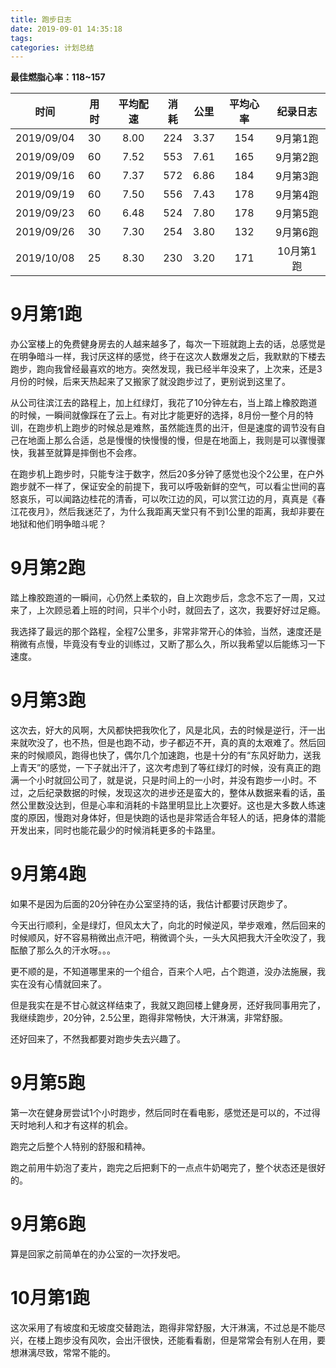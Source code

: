 ```yaml
---
title: 跑步日志
date: 2019-09-01 14:35:18
tags:
categories: 计划总结
---
```


**最佳燃脂心率：118~157**

|时间|用时|平均配速|消耗|公里|平均心率|纪录日志|
|:--:|:--:|:--:|:--:|:--:|:--:|:--:|
|2019/09/04|30|8.00|224|3.37|154|9月第1跑|
|2019/09/09|60|7.52|553|7.61|165|9月第2跑|
|2019/09/16|60|7.37|572|6.86|184|9月第3跑|
|2019/09/19|60|7.50|556|7.43|178|9月第4跑|
|2019/09/23|60|6.48|524|7.80|178|9月第5跑|
|2019/09/26|30|7.30|254|3.80|132|9月第6跑|
|2019/10/08|25|8.30|230|3.20|171|10月第1跑|


# 9月第1跑

办公室楼上的免费健身房去的人越来越多了，每次一下班就跑上去的话，总感觉是在明争暗斗一样，我讨厌这样的感觉，终于在这次人数爆发之后，我默默的下楼去跑步，跑向我曾经最喜欢的地方。突然发现，我已经半年没来了，上次来，还是3月份的时候，后来天热起来了又搬家了就没跑步过了，更别说到这里了。

从公司往滨江去的路程上，加上红绿灯，我花了10分钟左右，当上踏上橡胶跑道的时候，一瞬间就像踩在了云上。有对比才能更好的选择，8月份一整个月的特训，在跑步机上跑步的时候总是难熬，虽然能连贯的出汗，但是速度的调节没有自己在地面上那么合适，总是慢慢的快慢慢的慢，但是在地面上，我则是可以骤慢骤快，我甚至就算是摔倒也不会疼。

在跑步机上跑步时，只能专注于数字，然后20多分钟了感觉也没个2公里，在户外跑步就不一样了，保证安全的前提下，我可以呼吸新鲜的空气，可以看尘世间的喜怒哀乐，可以闻路边桂花的清香，可以吹江边的风，可以赏江边的月，真真是《春江花夜月》，然后我迷茫了，为什么我距离天堂只有不到1公里的距离，我却非要在地狱和他们明争暗斗呢？

# 9月第2跑

踏上橡胶跑道的一瞬间，心仍然上柔软的，自上次跑步后，念念不忘了一周，又过来了，上次顾忌着上班的时间，只半个小时，就回去了，这次，我要好好过足瘾。

我选择了最远的那个路程，全程7公里多，非常非常开心的体验，当然，速度还是稍微有点慢，毕竟没有专业的训练过，又断了那么久，所以我希望以后能练习一下速度。

# 9月第3跑

这次去，好大的风啊，大风都快把我吹化了，风是北风，去的时候是逆行，汗一出来就吹没了，也不热，但是也跑不动，步子都迈不开，真的真的太艰难了。然后回来的时候顺风，跑得也快了，偶尔几个加速跑，也是十分的有“东风好助力，送我上青天”的感觉，一下子就出汗了，这次考虑到了等红绿灯的时候，没有真正的跑满一个小时就回公司了，就是说，只是时间上的一小时，并没有跑步一小时。不过，之后纪录数据的时候，发现这次的进步还是蛮大的，整体从数据来看的话，虽然公里数没达到，但是心率和消耗的卡路里明显比上次要好。这也是大多数人练速度的原因，慢跑对身体好，但是快跑的话也是非常适合年轻人的话，把身体的潜能开发出来，同时也能花最少的时候消耗更多的卡路里。

# 9月第4跑

如果不是因为后面的20分钟在办公室坚持的话，我估计都要讨厌跑步了。

今天出行顺利，全是绿灯，但风太大了，向北的时候逆风，举步艰难，然后回来的时候顺风，好不容易稍微出点汗吧，稍微调个头，一头大风把我大汗全吹没了，我酝酿了那么久的汗水呀。。。

更不顺的是，不知道哪里来的一个组合，百来个人吧，占个跑道，没办法施展，我实在没有心情就回来了。

但是我实在是不甘心就这样结束了，我就又跑回楼上健身房，还好我同事用完了，我继续跑步，20分钟，2.5公里，跑得非常畅快，大汗淋漓，非常舒服。

还好回来了，不然我都要对跑步失去兴趣了。

# 9月第5跑

第一次在健身房尝试1个小时跑步，然后同时在看电影，感觉还是可以的，不过得天时地利人和才有这样的机会。

跑完之后整个人特别的舒服和精神。

跑之前用牛奶泡了麦片，跑完之后把剩下的一点点牛奶喝完了，整个状态还是很好的。

# 9月第6跑

算是回家之前简单在的办公室的一次抒发吧。

# 10月第1跑

这次采用了有坡度和无坡度交替跑法，跑得非常舒服，大汗淋漓，不过总是不能尽兴，在楼上跑步没有风吹，会出汗很快，还能看看剧，但是常常会有别人在用，要想淋漓尽致，常常不能的。

